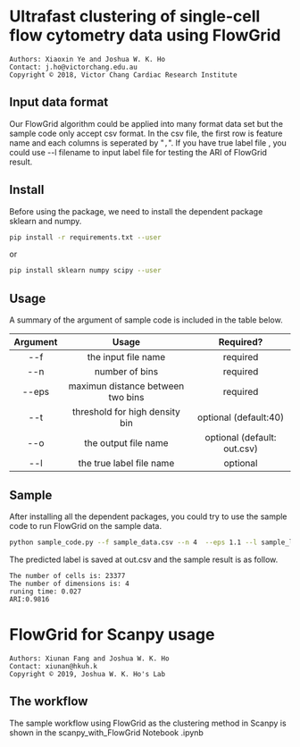 # Ultrafast clustering of single-cell flow cytometry data using FlowGrid
    Authors: Xiaoxin Ye and Joshua W. K. Ho
    Contact: j.ho@victorchang.edu.au
    Copyright © 2018, Victor Chang Cardiac Research Institute
## Input data format
Our FlowGrid algorithm could be applied into many format data set but the sample code only accept csv format. In the csv file, the first row is feature name and each columns is seperated by "`,`". If you have true label file , you could use --l filename to input label file for testing the ARI of FlowGrid result.

## Install
Before using the package, we need to install the dependent package sklearn and numpy.
``` Bash
pip install -r requirements.txt --user
```
or
``` Bash
pip install sklearn numpy scipy --user
```
## Usage
A summary of the argument of sample code is included in the table below.
 

|Argument | Usage| Required? |
| :----: | :----: | :----: |
|--f | the input file name| required |
|--n | number of bins | required |
|--eps | maximun distance between two bins| required |
|--t | threshold for high density bin| optional (default:40) |
|--o | the output file name| optional (default: out.csv) |
|--l | the true label file name| optional |

## Sample
After installing all the dependent packages, you could try to use the sample code to run FlowGrid on the sample data.
``` bash
python sample_code.py --f sample_data.csv --n 4  --eps 1.1 --l sample_label.csv
```
The predicted label is saved at out.csv and the sample result is as follow.
``` 
The number of cells is: 23377
The number of dimensions is: 4
runing time: 0.027
ARI:0.9816
``` 
# FlowGrid for Scanpy usage
    Authors: Xiunan Fang and Joshua W. K. Ho
    Contact: xiunan@hkuh.k
    Copyright © 2019, Joshua W. K. Ho's Lab
## The workflow
The sample workflow using FlowGrid as the clustering method in Scanpy is shown in the scanpy_with_FlowGrid Notebook .ipynb


